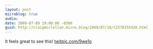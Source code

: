 ```yaml
---
layout: post
microblog: true
audio: 
date: 2009-07-09 19:00:00 -0500
guid: http://craigmcclellan.micro.blog/2009/07/10/t2570355428.html
---
```

It feels great to see this! [twitpic.com/9we1o](http://twitpic.com/9we1o)
